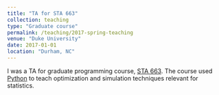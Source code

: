 ```yaml
---
title: "TA for STA 663"
collection: teaching
type: "Graduate course"
permalink: /teaching/2017-spring-teaching
venue: "Duke University"
date: 2017-01-01
location: "Durham, NC"
---
```


I was a TA for graduate programming course, [STA 663](http://stat.duke.edu/courses/STA663L). The course used [Python](https://www.python.org/) to teach optimization and simulation techniques relevant for statistics.
